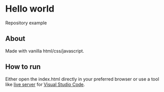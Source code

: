 # Hello world

Repository example

## About

Made with vanilla html/css/javascript.

## How to run

Either open the index.html directly in your preferred browser or use a tool like [live server](https://github.com/ritwickdey/vscode-live-server) for [Visual Studio Code](https://code.visualstudio.com/).
